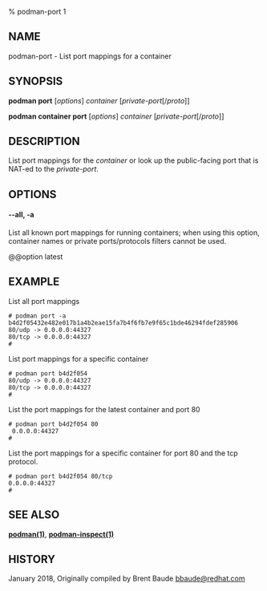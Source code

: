 % podman-port 1

## NAME

podman\-port - List port mappings for a container

## SYNOPSIS

**podman port** [*options*] _container_ [_private-port_[/*proto*]]

**podman container port** [*options*] _container_ [_private-port_[/*proto*]]

## DESCRIPTION

List port mappings for the _container_ or look up the public-facing port that is NAT-ed to the _private-port_.

## OPTIONS

#### **--all**, **-a**

List all known port mappings for running containers; when using this option, container names or private ports/protocols filters cannot be used.

@@option latest

## EXAMPLE

List all port mappings

```
# podman port -a
b4d2f05432e482e017b1a4b2eae15fa7b4f6fb7e9f65c1bde46294fdef285906
80/udp -> 0.0.0.0:44327
80/tcp -> 0.0.0.0:44327
#
```

List port mappings for a specific container

```
# podman port b4d2f054
80/udp -> 0.0.0.0:44327
80/tcp -> 0.0.0.0:44327
#
```

List the port mappings for the latest container and port 80

```
# podman port b4d2f054 80
 0.0.0.0:44327
#
```

List the port mappings for a specific container for port 80 and the tcp protocol.

```
# podman port b4d2f054 80/tcp
0.0.0.0:44327
#
```

## SEE ALSO

**[podman(1)](commands/podman.md)**, **[podman-inspect(1)](commands/podman-inspect.md)**

## HISTORY

January 2018, Originally compiled by Brent Baude <bbaude@redhat.com>

